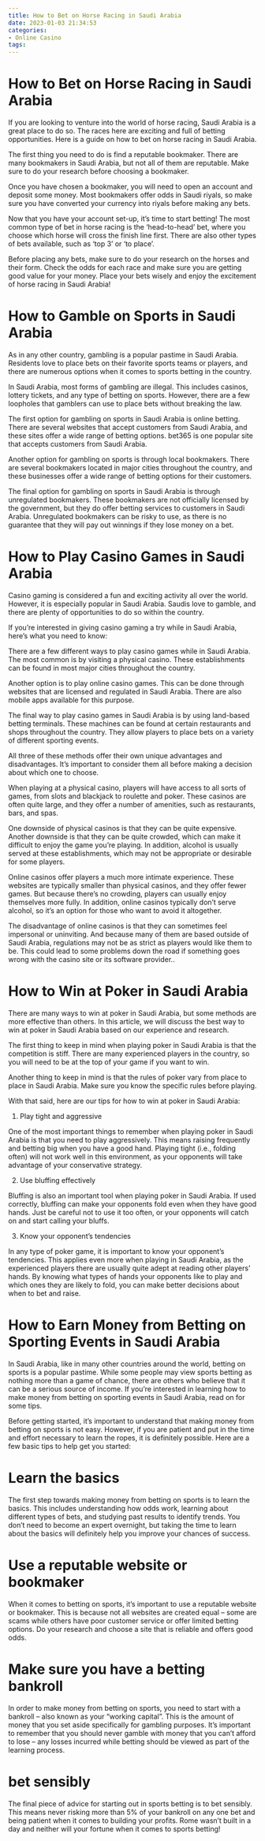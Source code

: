 ```yaml
---
title: How to Bet on Horse Racing in Saudi Arabia 
date: 2023-01-03 21:34:53
categories:
- Online Casino
tags:
---
```



#  How to Bet on Horse Racing in Saudi Arabia 

If you are looking to venture into the world of horse racing, Saudi Arabia is a great place to do so. The races here are exciting and full of betting opportunities. Here is a guide on how to bet on horse racing in Saudi Arabia.

The first thing you need to do is find a reputable bookmaker.  There are many bookmakers in Saudi Arabia, but not all of them are reputable. Make sure to do your research before choosing a bookmaker.

Once you have chosen a bookmaker, you will need to open an account and deposit some money. Most bookmakers offer odds in Saudi riyals, so make sure you have converted your currency into riyals before making any bets.

Now that you have your account set-up, it’s time to start betting! The most common type of bet in horse racing is the ‘head-to-head’ bet, where you choose which horse will cross the finish line first. There are also other types of bets available, such as ‘top 3’ or ‘to place’.

Before placing any bets, make sure to do your research on the horses and their form. Check the odds for each race and make sure you are getting good value for your money. Place your bets wisely and enjoy the excitement of horse racing in Saudi Arabia!

#  How to Gamble on Sports in Saudi Arabia 

As in any other country, gambling is a popular pastime in Saudi Arabia. Residents love to place bets on their favorite sports teams or players, and there are numerous options when it comes to sports betting in the country.

In Saudi Arabia, most forms of gambling are illegal. This includes casinos, lottery tickets, and any type of betting on sports. However, there are a few loopholes that gamblers can use to place bets without breaking the law.

The first option for gambling on sports in Saudi Arabia is online betting. There are several websites that accept customers from Saudi Arabia, and these sites offer a wide range of betting options. bet365 is one popular site that accepts customers from Saudi Arabia.

Another option for gambling on sports is through local bookmakers. There are several bookmakers located in major cities throughout the country, and these businesses offer a wide range of betting options for their customers.

The final option for gambling on sports in Saudi Arabia is through unregulated bookmakers. These bookmakers are not officially licensed by the government, but they do offer betting services to customers in Saudi Arabia. Unregulated bookmakers can be risky to use, as there is no guarantee that they will pay out winnings if they lose money on a bet.

#  How to Play Casino Games in Saudi Arabia 

Casino gaming is considered a fun and exciting activity all over the world. However, it is especially popular in Saudi Arabia. Saudis love to gamble, and there are plenty of opportunities to do so within the country. 

If you’re interested in giving casino gaming a try while in Saudi Arabia, here’s what you need to know: 

There are a few different ways to play casino games while in Saudi Arabia. The most common is by visiting a physical casino. These establishments can be found in most major cities throughout the country. 

Another option is to play online casino games. This can be done through websites that are licensed and regulated in Saudi Arabia. There are also mobile apps available for this purpose. 

The final way to play casino games in Saudi Arabia is by using land-based betting terminals. These machines can be found at certain restaurants and shops throughout the country. They allow players to place bets on a variety of different sporting events. 

All three of these methods offer their own unique advantages and disadvantages. It’s important to consider them all before making a decision about which one to choose. 

When playing at a physical casino, players will have access to all sorts of games, from slots and blackjack to roulette and poker. These casinos are often quite large, and they offer a number of amenities, such as restaurants, bars, and spas. 

One downside of physical casinos is that they can be quite expensive. Another downside is that they can be quite crowded, which can make it difficult to enjoy the game you’re playing. In addition, alcohol is usually served at these establishments, which may not be appropriate or desirable for some players. 

Online casinos offer players a much more intimate experience. These websites are typically smaller than physical casinos, and they offer fewer games. But because there’s no crowding, players can usually enjoy themselves more fully. In addition, online casinos typically don’t serve alcohol, so it’s an option for those who want to avoid it altogether. 

The disadvantage of online casinos is that they can sometimes feel impersonal or uninviting. And because many of them are based outside of Saudi Arabia, regulations may not be as strict as players would like them to be. This could lead to some problems down the road if something goes wrong with the casino site or its software provider..

#  How to Win at Poker in Saudi Arabia 

There are many ways to win at poker in Saudi Arabia, but some methods are more effective than others. In this article, we will discuss the best way to win at poker in Saudi Arabia based on our experience and research.

The first thing to keep in mind when playing poker in Saudi Arabia is that the competition is stiff. There are many experienced players in the country, so you will need to be at the top of your game if you want to win.

Another thing to keep in mind is that the rules of poker vary from place to place in Saudi Arabia. Make sure you know the specific rules before playing.

With that said, here are our tips for how to win at poker in Saudi Arabia:

1. Play tight and aggressive

One of the most important things to remember when playing poker in Saudi Arabia is that you need to play aggressively. This means raising frequently and betting big when you have a good hand. Playing tight (i.e., folding often) will not work well in this environment, as your opponents will take advantage of your conservative strategy.

2. Use bluffing effectively

Bluffing is also an important tool when playing poker in Saudi Arabia. If used correctly, bluffing can make your opponents fold even when they have good hands. Just be careful not to use it too often, or your opponents will catch on and start calling your bluffs.

3. Know your opponent’s tendencies

In any type of poker game, it is important to know your opponent’s tendencies. This applies even more when playing in Saudi Arabia, as the experienced players there are usually quite adept at reading other players’ hands. By knowing what types of hands your opponents like to play and which ones they are likely to fold, you can make better decisions about when to bet and raise.

#  How to Earn Money from Betting on Sporting Events in Saudi Arabia

In Saudi Arabia, like in many other countries around the world, betting on sports is a popular pastime. While some people may view sports betting as nothing more than a game of chance, there are others who believe that it can be a serious source of income. If you’re interested in learning how to make money from betting on sporting events in Saudi Arabia, read on for some tips.

Before getting started, it’s important to understand that making money from betting on sports is not easy. However, if you are patient and put in the time and effort necessary to learn the ropes, it is definitely possible. Here are a few basic tips to help get you started:

# Learn the basics

The first step towards making money from betting on sports is to learn the basics. This includes understanding how odds work, learning about different types of bets, and studying past results to identify trends. You don’t need to become an expert overnight, but taking the time to learn about the basics will definitely help you improve your chances of success.

# Use a reputable website or bookmaker

When it comes to betting on sports, it’s important to use a reputable website or bookmaker. This is because not all websites are created equal – some are scams while others have poor customer service or offer limited betting options. Do your research and choose a site that is reliable and offers good odds.

# Make sure you have a betting bankroll

In order to make money from betting on sports, you need to start with a bankroll – also known as your “working capital”. This is the amount of money that you set aside specifically for gambling purposes. It’s important to remember that you should never gamble with money that you can’t afford to lose – any losses incurred while betting should be viewed as part of the learning process.

# bet sensibly

The final piece of advice for starting out in sports betting is to bet sensibly. This means never risking more than 5% of your bankroll on any one bet and being patient when it comes to building your profits. Rome wasn’t built in a day and neither will your fortune when it comes to sports betting!